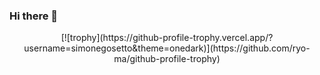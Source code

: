### Hi there 👋
<p align="center">
[![trophy](https://github-profile-trophy.vercel.app/?username=simonegosetto&theme=onedark)](https://github.com/ryo-ma/github-profile-trophy)
</p>

<!--
**simonegosetto/simonegosetto** is a ✨ _special_ ✨ repository because its `README.md` (this file) appears on your GitHub profile.

Here are some ideas to get you started:

- 🔭 I’m currently working on ...
- 🌱 I’m currently learning ...
- 👯 I’m looking to collaborate on ...
- 🤔 I’m looking for help with ...
- 💬 Ask me about ...
- 📫 How to reach me: ...
- 😄 Pronouns: ...
- ⚡ Fun fact: ...
-->
